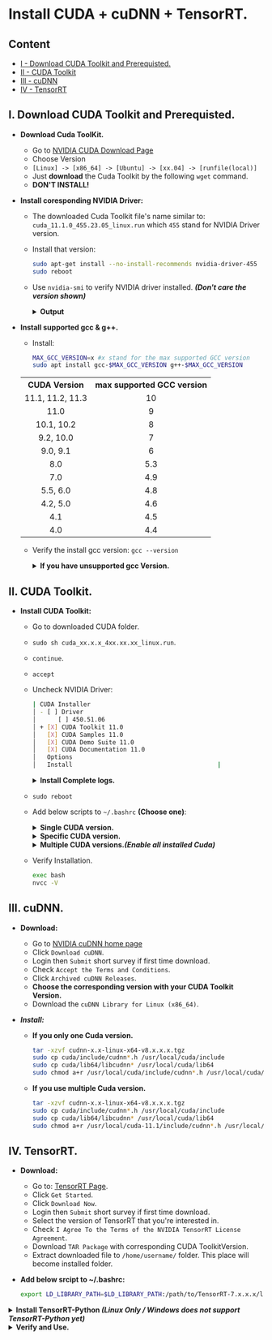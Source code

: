 # Install CUDA + cuDNN + TensorRT.

## Content 

- [I - Download CUDA Toolkit and Prerequisted.](https://github.com/CuteBoiz/Ubuntu_Installation/blob/master/cuda.md#i-download-cuda-toolkit-and-prerequisted)
- [II - CUDA Toolkit](https://github.com/CuteBoiz/Ubuntu_Installation/blob/master/cuda.md#ii-cuda-toolkit)
- [III - cuDNN](https://github.com/CuteBoiz/Ubuntu_Installation/blob/master/cuda.md#iii-cudnn)
- [IV - TensorRT](https://github.com/CuteBoiz/Ubuntu_Installation/blob/master/cuda.md#iv-tensorrt)

## I. Download CUDA Toolkit and Prerequisted.

- **Download Cuda ToolKit.**
	- Go to [NVIDIA CUDA Download Page](https://developer.nvidia.com/cuda-toolkit-archive)
	- Choose Version
	- `[Linux] -> [x86_64] -> [Ubuntu] -> [xx.04] -> [runfile(local)]`
	- Just **download** the Cuda Toolkit by the following `wget` command. 
	- **DON'T INSTALL!**

- **Install coresponding NVIDIA Driver:**

	- The downloaded Cuda Toolkit file's name similar to: `cuda_11.1.0_455.23.05_linux.run` which `455` stand for NVIDIA Driver version.
	- Install that version:
		```sh
		sudo apt-get install --no-install-recommends nvidia-driver-455 
		sudo reboot
		```

	- Use `nvidia-smi` to verify NVIDIA driver installed. ***(Don't care the version shown)***
		<details>
		<summary><b>Output</b></summary>

		```sh
		Sun Aug 16 12:34:19 2020       
		+-----------------------------------------------------------------------------+
		| NVIDIA-SMI 450.51.06    Driver Version: 450.51.06    CUDA Version: 11.0     |
		|-------------------------------+----------------------+----------------------+
		| GPU  Name        Persistence-M| Bus-Id        Disp.A | Volatile Uncorr. ECC |
		| Fan  Temp  Perf  Pwr:Usage/Cap|         Memory-Usage | GPU-Util  Compute M. |
		|                               |                      |               MIG M. |
		|===============================+======================+======================|
		|   0  GeForce GTX 950     On   | 00000000:01:00.0  On |                  N/A |
		| 35%   38C    P8    11W /  75W |    330MiB /  1999MiB |      0%      Default |
		|                               |                      |                  N/A |
		+-------------------------------+----------------------+----------------------+
		```

		</details>

- **Install supported gcc & g++.**
	- Install:
		```sh
		MAX_GCC_VERSION=x #x stand for the max supported GCC version
		sudo apt install gcc-$MAX_GCC_VERSION g++-$MAX_GCC_VERSION
		``` 
		
	<table align="center" style="width:100%">
		<tr align="center">
			<th>CUDA Version</th>
			<th>max supported GCC version</th>
		</tr>
		<tr align="center">
		<td>11.1, 11.2, 11.3</td>
				<td>10</td>
		</tr>
		<tr align="center">
		<td>11.0</td>
		<td>9</td>
		</tr>
		<tr align="center">
		<td>10.1, 10.2</td>
		<td>8</td>
		</tr>
		<tr align="center">
		<td>9.2, 10.0</td>
		<td>7</td>
		</tr>
		<tr align="center">
		<td>9.0, 9.1</td>
		<td>6</td>
		</tr>
		<tr align="center">
		<td>8.0</td>
		<td>5.3</td>
		</tr>
		<tr align="center">
		<td>7.0</td>
		<td>4.9</td>
		</tr>
		<tr align="center">
		<td>5.5, 6.0</td>
		<td>4.8</td>
		</tr>
		<tr align="center">
		<td>4.2, 5.0</td>
		<td>4.6</td>
		</tr>
		<tr align="center">
		<td>4.1</td>
		<td>4.5</td>
		</tr>
		<tr align="center">
		<td>4.0</td>
		<td>4.4</td>
		</tr>	
	</table>
	
	- Verify the install gcc version: `gcc --version`		

		<details>
		<summary><b>If you have unsupported gcc Version.</b></summary>

		- ***Note:*** There aren't safety way to remove gcc. So we will install both version then switch to the supported one. 

		- **Change Gcc current version (Example: change from `9.0` to `8.0`):**
			- ***Remove Alternative:***
				```sh
				sudo update-alternatives --remove-all gcc 
				sudo update-alternatives --remove-all g++
				```
			- ***Add alternatives for gcc/g++ and set their priority:***
				```sh
				sudo update-alternatives --install /usr/bin/gcc gcc /usr/bin/gcc-9.0 10
				sudo update-alternatives --install /usr/bin/gcc gcc /usr/bin/gcc-8.0 20

				sudo update-alternatives --install /usr/bin/g++ g++ /usr/bin/g++-9.0 10
				sudo update-alternatives --install /usr/bin/g++ g++ /usr/bin/g++-8.0 20

				sudo update-alternatives --install /usr/bin/cc cc /usr/bin/gcc 30
				sudo update-alternatives --set cc /usr/bin/gcc

				sudo update-alternatives --install /usr/bin/c++ c++ /usr/bin/g++ 30
				sudo update-alternatives --set c++ /usr/bin/g++
				```

			- ***Update Alternatives:***
				```sh
				sudo update-alternatives --config gcc #Choose coressponding index with installed gcc version
				sudo update-alternatives --config g++	#Choose coressponding index with installed g++ version
				```

		</details>

## II. CUDA Toolkit.
 
- **Install CUDA Toolkit:**
  - Go to downloaded CUDA folder.
  - `sudo sh cuda_xx.x.x_4xx.xx.xx_linux.run`.
  - `continue`.
  - `accept`
  - Uncheck NVIDIA Driver:
  	```sh
	| CUDA Installer                                                               │
	│ - [ ] Driver                                                                 │
	│      [ ] 450.51.06                                                           │
	│ + [X] CUDA Toolkit 11.0                                                      │
	│   [X] CUDA Samples 11.0                                                      │
	│   [X] CUDA Demo Suite 11.0                                                   │
	│   [X] CUDA Documentation 11.0                                                │
	│   Options                                                                    │
	│   Install 								       |
	```
	
	<details>
	<summary><b>Install Complete logs.</b></summary>
		
	```sh
	= Summary =
	===========

	Driver:   Not Selected
	Toolkit:  Installed in /usr/local/cuda-11.0/
	Samples:  Installed in /home/phatnt/, but missing recommended libraries

	Please make sure that
	 -   PATH includes /usr/local/cuda-11.0/bin
	 -   LD_LIBRARY_PATH includes /usr/local/cuda-11.0/lib64, or, add /usr/local/cuda-11.0/lib64 to /etc/ld.so.conf and run ldconfig as root

	To uninstall the CUDA Toolkit, run cuda-uninstaller in /usr/local/cuda-11.0/bin
	***WARNING: Incomplete installation! This installation did not install the CUDA Driver. A driver of version at least .00 is required for CUDA 11.0 functionality to work.
	To install the driver using this installer, run the following command, replacing <CudaInstaller> with the name of this run file:
	    sudo <CudaInstaller>.run --silent --driver

	Logfile is /var/log/cuda-installer.log
	```
	
	</details>
		
  - `sudo reboot`
  - Add below scripts to `~/.bashrc` **(Choose one)**:
	
	<details>
	<summary><b>Single CUDA version.</b></summary>
	
	```sh
	export PATH=/usr/local/cuda/bin${PATH:+:${PATH}}
	export LD_LIBRARY_PATH=/usr/local/cuda/lib64${LD_LIBRARY_PATH:+:${LD_LIBRARY_PATH}}
	```
	
	</details>
	
	<details>
	<summary><b>Specific CUDA version.</b></summary>
	
	```sh
	export PATH=/usr/local/cuda-11.1/bin${PATH:+:${PATH}}
	export LD_LIBRARY_PATH=/usr/local/cuda-11.1/lib64${LD_LIBRARY_PATH:+:${LD_LIBRARY_PATH}}
	```
	
	</details>
		
	<details>
	<summary><b>Multiple CUDA versions.<i>(Enable all installed Cuda)</i></b></summary>
	
	```sh 
	/sbin/modprobe nvidia

	if [ "$?" -eq 0 ]; then
	  # Count the number of NVIDIA controllers found.
	  NVDEVS=`lspci | grep -i NVIDIA`
	  N3D=`echo "$NVDEVS" | grep "3D controller" | wc -l`
	  NVGA=`echo "$NVDEVS" | grep "VGA compatible controller" | wc -l`

	  N=`expr $N3D + $NVGA - 1`
	  for i in `seq 0 $N`; do
	    mknod -m 666 /dev/nvidia$i c 195 $i
	  done

	  mknod -m 666 /dev/nvidiactl c 195 255

	else
	  exit 1
	fi

	/sbin/modprobe nvidia-uvm

	if [ "$?" -eq 0 ]; then
	  # Find out the major device number used by the nvidia-uvm driver
	  D=`grep nvidia-uvm /proc/devices | awk '{print $1}'`

	  mknod -m 666 /dev/nvidia-uvm c $D 0
	else
	  exit 1
	fi		

	for CUDA_BIN_DIR in `find /usr/local/cuda-*/bin   -maxdepth 0`; do export PATH="$PATH:$CUDA_BIN_DIR"; done;
	for CUDA_LIB_DIR in `find /usr/local/cuda-*/lib64 -maxdepth 0`; do export LD_LIBRARY_PATH="${LD_LIBRARY_PATH:+${LD_LIBRARY_PATH}:}$CUDA_LIB_DIR"; done;

	export            PATH=`echo $PATH            | tr ':' '\n' | awk '!x[$0]++' | tr '\n' ':' | sed 's/:$//g'` # Deduplicate $PATH
	export LD_LIBRARY_PATH=`echo $LD_LIBRARY_PATH | tr ':' '\n' | awk '!x[$0]++' | tr '\n' ':' | sed 's/:$//g'` # Deduplicate $LD_LIBRARY_PATH

	export LD_LIBRARY_PATH=$LD_LIBRARY_PATH:/usr/local/cuda/extras/CUPTI/lib64

	```
	
	</details>
		
  - Verify Installation.
	```sh 
	exec bash
	nvcc -V
	```

## III. cuDNN.

- **Download:**

	- Go to [NVIDIA cuDNN home page](https://developer.nvidia.com/cudnn)
  	- Click `Download cuDNN`.
  	- Login then `Submit` short survey if first time download.
  	- Check `Accept the Terms and Conditions`.
  	- Click `Archived cuDNN Releases`.
  	- **Choose the corresponding version with your CUDA Toolkit Version.**
  	- Download the `cuDNN Library for Linux (x86_64)`.

- ***Install:***
	- **If you only one Cuda version.**
		```sh 
		tar -xzvf cudnn-x.x-linux-x64-v8.x.x.x.tgz
		sudo cp cuda/include/cudnn*.h /usr/local/cuda/include
		sudo cp cuda/lib64/libcudnn* /usr/local/cuda/lib64
		sudo chmod a+r /usr/local/cuda/include/cudnn*.h /usr/local/cuda/lib64/libcudnn*
		```
	- **If you use multiple Cuda version.**
		```sh 
		tar -xzvf cudnn-x.x-linux-x64-v8.x.x.x.tgz
		sudo cp cuda/include/cudnn*.h /usr/local/cuda/include
		sudo cp cuda/lib64/libcudnn* /usr/local/cuda/lib64
		sudo chmod a+r /usr/local/cuda-11.1/include/cudnn*.h /usr/local/cuda-11.1/lib64/libcudnn* #Paste them to specific cuda directory
		```
		

## IV. TensorRT.

- **Download:**
  	- Go to: [TensorRT Page](https://developer.nvidia.com/tensorrt).
  	- Click `Get Started`.
  	- Click `Download Now`.
  	- Login then `Submit` short survey if first time download.
  	- Select the version of TensorRT that you're interested in.
  	- Check `I Agree To the Terms of the NVIDIA TensorRT License Agreement`.
  	- Download `TAR Package` with corresponding CUDA ToolkitVersion.
  	- Extract downloaded file to `/home/username/` folder. This place will become installed folder.

- **Add below srcipt to ~/.bashrc:**
	```sh
	export LD_LIBRARY_PATH=$LD_LIBRARY_PATH:/path/to/TensorRT-7.x.x.x/lib #Chage path to your installed TensorRT folder.
	```
	
<details>
<summary><b>Install TensorRT-Python <i>(Linux Only / Windows does not support TensorRT-Python yet)</i></b></summary>
	
- ***Go to installed folder:***
	```sh
	cd TensorRT-7.x.x.x...
	```

- ***Install coresponding Python `TensorRT` wheel file (cp37 stand for python 3.7):***
	```sh
	cd python 
	pip install tensorrt-*-cp37-none-linux_x86_64.whl
	```

- ***Install addition wheel files:***
	```sh
	cd ../uff
	pip install uff-*-py2.py3-none-any.whl
	cd ../graphsurgeon
	pip install graphsurgeon-*-py2.py3-none-any.whl
	cd ../onnx_graphsurgeon
	pip install onnx_graphsurgeon-*-py2.py3-none-any.whl
	```

</details>
	
<details>
<summary><b>Verify and Use.</b></summary>

  - ***Python:*** [TensorRT Parser Python](https://github.com/CuteBoiz/TensorRT_Parser_Python)
	 ```sh
	 exec bash #Reload terminal
	 python3 -c "import tensorrt as trt; print(trt.__version__)"
	 ```
	 ***Note:*** Python does not support TensorRT on Windows yet. 
	 
  - ***C++:***  [TensorRT Parser C++](https://github.com/CuteBoiz/TensorRT_Parser_Cpp)

	- Add those script to **CMakeLists** flie:
		```sh
		#Cuda
		include_directories(/usr/local/cuda/include)
		link_directories(/usr/local/cuda/lib64)

		#TensorRT
		include_directories(path/to/TensorRT-7.x.x.x/include) #X is your TensorRT version
		link_directories(path/to/TensorRT-7.x.x.x/lib)
		```
		
 	- In Cpp file:
		```sh
		#include <NvInferRuntime.h>
		#include <NvInfer.h>
		#include <NvOnnxParser.h>
		```
</details>
